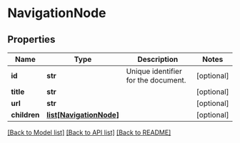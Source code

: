 # NavigationNode

## Properties
Name | Type | Description | Notes
------------ | ------------- | ------------- | -------------
**id** | **str** | Unique identifier for the document. | [optional] 
**title** | **str** |  | [optional] 
**url** | **str** |  | [optional] 
**children** | [**list[NavigationNode]**](NavigationNode.md) |  | [optional] 

[[Back to Model list]](../README.md#documentation-for-models) [[Back to API list]](../README.md#documentation-for-api-endpoints) [[Back to README]](../README.md)

